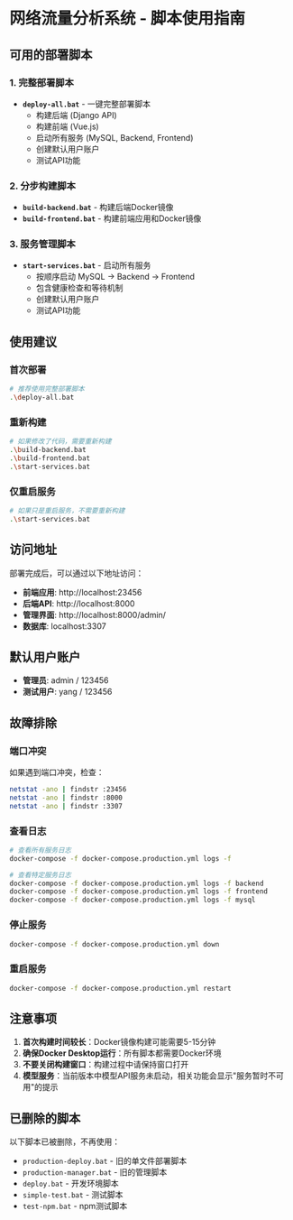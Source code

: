 # 网络流量分析系统 - 脚本使用指南

## 可用的部署脚本

### 1. 完整部署脚本
- **`deploy-all.bat`** - 一键完整部署脚本
  - 构建后端 (Django API)
  - 构建前端 (Vue.js)
  - 启动所有服务 (MySQL, Backend, Frontend)
  - 创建默认用户账户
  - 测试API功能

### 2. 分步构建脚本
- **`build-backend.bat`** - 构建后端Docker镜像
- **`build-frontend.bat`** - 构建前端应用和Docker镜像

### 3. 服务管理脚本
- **`start-services.bat`** - 启动所有服务
  - 按顺序启动 MySQL → Backend → Frontend
  - 包含健康检查和等待机制
  - 创建默认用户账户
  - 测试API功能

## 使用建议

### 首次部署
```bash
# 推荐使用完整部署脚本
.\deploy-all.bat
```

### 重新构建
```bash
# 如果修改了代码，需要重新构建
.\build-backend.bat
.\build-frontend.bat
.\start-services.bat
```

### 仅重启服务
```bash
# 如果只是重启服务，不需要重新构建
.\start-services.bat
```

## 访问地址

部署完成后，可以通过以下地址访问：

- **前端应用**: http://localhost:23456
- **后端API**: http://localhost:8000
- **管理界面**: http://localhost:8000/admin/
- **数据库**: localhost:3307

## 默认用户账户

- **管理员**: admin / 123456
- **测试用户**: yang / 123456

## 故障排除

### 端口冲突
如果遇到端口冲突，检查：
```bash
netstat -ano | findstr :23456
netstat -ano | findstr :8000
netstat -ano | findstr :3307
```

### 查看日志
```bash
# 查看所有服务日志
docker-compose -f docker-compose.production.yml logs -f

# 查看特定服务日志
docker-compose -f docker-compose.production.yml logs -f backend
docker-compose -f docker-compose.production.yml logs -f frontend
docker-compose -f docker-compose.production.yml logs -f mysql
```

### 停止服务
```bash
docker-compose -f docker-compose.production.yml down
```

### 重启服务
```bash
docker-compose -f docker-compose.production.yml restart
```

## 注意事项

1. **首次构建时间较长**：Docker镜像构建可能需要5-15分钟
2. **确保Docker Desktop运行**：所有脚本都需要Docker环境
3. **不要关闭构建窗口**：构建过程中请保持窗口打开
4. **模型服务**：当前版本中模型API服务未启动，相关功能会显示"服务暂时不可用"的提示

## 已删除的脚本

以下脚本已被删除，不再使用：
- `production-deploy.bat` - 旧的单文件部署脚本
- `production-manager.bat` - 旧的管理脚本
- `deploy.bat` - 开发环境脚本
- `simple-test.bat` - 测试脚本
- `test-npm.bat` - npm测试脚本 